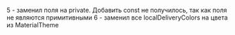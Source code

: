 5 - заменил поля на private. Добавить const не получилось, так как поля не являются примитивными
6 - заменил все localDeliveryColors на цвета из MaterialTheme